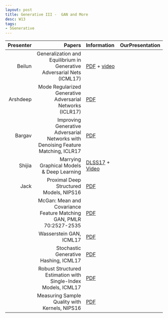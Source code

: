 ```yaml
---
layout: post
title: Generative III -  GAN and More
desc: W13
tags:
- 5Generative
---
```



| Presenter | Papers | Information| OurPresentation |
| -----: | ----------: | :----- | :----- |
| Beilun  | Generalization and Equilibrium in Generative Adversarial Nets (ICML17)  | [PDF](http://proceedings.mlr.press/v70/arora17a.html) + [video](https://www.youtube.com/watch?v=V7TliSCqOwI) |
| Arshdeep  | Mode Regularized Generative Adversarial Networks (ICLR17) | [PDF](https://arxiv.org/abs/1612.02136)  |
| Bargav | Improving Generative Adversarial Networks with Denoising Feature Matching, ICLR17 | [PDF](https://openreview.net/pdf?id=S1X7nhsxl) |
| Shijia | Marrying Graphical Models &	Deep Learning | [DLSS17](http://videolectures.net/site/normal_dl/tag=1129736/deeplearning2017_welling_inference_01.pdf) + [Video](http://videolectures.net/deeplearning2017_welling_inference/)|
| Jack | Proximal Deep Structured Models, NIPS16 | [PDF](https://papers.nips.cc/paper/6074-proximal-deep-structured-models) |
|  | McGan: Mean and Covariance Feature Matching GAN, PMLR 70:2527-2535 | [PDF](https://arxiv.org/abs/1702.08398) |
|  | Wasserstein GAN, ICML17 | [PDF](https://arxiv.org/abs/1701.07875) |
| | Stochastic Generative Hashing, ICML17 | [PDF](https://arxiv.org/abs/1701.02815) |
| | Robust Structured Estimation with Single-Index Models, ICML17| [PDF](http://proceedings.mlr.press/v70/chen17a.html) |
|  | Measuring Sample Quality with Kernels, NIPS16 | [PDF](https://arxiv.org/abs/1703.01717)  |
